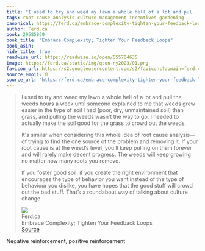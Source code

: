 ```yaml
---
title: "I used to try and weed my lawn a whole hell of a lot and pul..."
tags: root-cause-analysis culture management incentives gardening
canonical: https://ferd.ca/embrace-complexity-tighten-your-feedback-loops.html
author: Ferd.ca
book: 29585869
book_title: "Embrace Complexity; Tighten Your Feedback Loops"
book_asin: 
hide_title: true
readwise_url: https://readwise.io/open/555704635
image: https://ferd.ca/static/img/qcon-ny2023/01.png
favicon_url: https://s2.googleusercontent.com/s2/favicons?domain=ferd.ca
source_emoji: 🌐
source_url: "https://ferd.ca/embrace-complexity-tighten-your-feedback-loops.html#:~:text=I%20used%20to,about%20culture%20change."
---
```


> I used to try and weed my lawn a whole hell of a lot and pull the weeds hours a week until someone explained to me that weeds grew easier in the type of soil I had (poor, dry, unmaintained soil) than grass, and pulling the weeds wasn’t the way to go, I needed to actually make the soil good for the grass to crowd out the weeds.
> 
> It's similar when considering this whole idea of root cause analysis—of trying to find the one source of the problem and removing it. If your root cause is at the weed’s level, you’ll keep pulling on them forever and will rarely make decent progress. The weeds will keep growing no matter how many roots you remove.
> 
> If you foster good soil, if you create the right environment that encourages the type of behavior you want instead of the type of behaviour you dislike, you have hopes that the good stuff will crowd out the bad stuff. That’s a roundabout way of talking about culture change.
> <div class="quoteback-footer"><div class="quoteback-avatar"><img class="mini-favicon" src="https://s2.googleusercontent.com/s2/favicons?domain=ferd.ca"></div><div class="quoteback-metadata"><div class="metadata-inner"><span style="display:none">FROM:</span><div aria-label="Ferd.ca" class="quoteback-author"> Ferd.ca</div><div aria-label="Embrace Complexity; Tighten Your Feedback Loops" class="quoteback-title"> Embrace Complexity; Tighten Your Feedback Loops</div></div></div><div class="quoteback-backlink"><a target="_blank" aria-label="go to the full text of this quotation" rel="noopener" href="https://ferd.ca/embrace-complexity-tighten-your-feedback-loops.html#:~:text=I%20used%20to,about%20culture%20change." class="quoteback-arrow"> Source</a></div></div>

Negative reinforcement, positive reinforcement